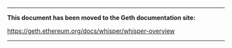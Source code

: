 ***

**This document has been moved to the Geth documentation site:**

https://geth.ethereum.org/docs/whisper/whisper-overview

***